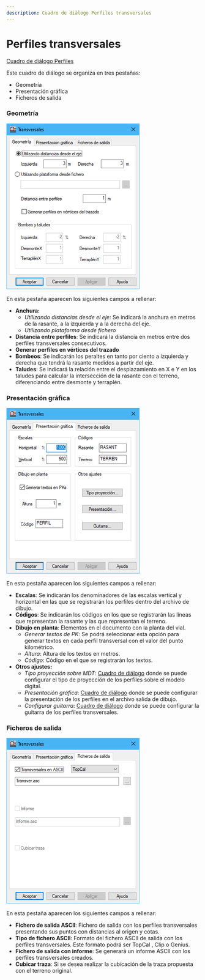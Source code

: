 ```yaml
---
description: Cuadro de diálogo Perfiles transversales
---
```


# Perfiles transversales

[Cuadro de diálogo Perfiles](./)

Este cuadro de diálogo se organiza en tres pestañas:

* Geometría
* Presentación gráfica
* Ficheros de salida

### Geometría

![Cuadro de diálogo Transversales, pestaña Geometría](../../../.gitbook/assets/image-50.png)

En esta pestaña aparecen los siguientes campos a rellenar:

* **Anchura:**
  * _Utilizando distancias desde el eje_: Se indicará la anchura en metros de la rasante, a la izquierda y a la derecha del eje.
  * _Utilizando plataforma desde fichero_
* **Distancia entre perfiles**: Se indicará la distancia en metros entre dos perfiles transversales consecutivos.
* **Generar perfiles en vértices del trazado**
* **Bombeos**: Se indicarán los peraltes en tanto por ciento a izquierda y derecha que tendrá la rasante medidos a partir del eje.
* **Taludes**: Se indicará la relación entre el desplazamiento en X e Y en los taludes para calcular la intersección de la rasante con el terreno, diferenciando entre desmonte y terraplén.

### Presentación gráfica

![Cuadro de diálogo Transversales, pestaña Presentación gráfica](../../../.gitbook/assets/image-51.png)

En esta pestaña aparecen los siguientes campos a rellenar:

* **Escalas**: Se indicarán los denominadores de las escalas vertical y horizontal en las que se registrarán los perfiles dentro del archivo de dibujo.
* **Códigos**: Se indicarán los códigos en los que se registrarán las líneas que representan la rasante y las que representan el terreno.
* **Dibujo en planta**: Elementos en el documento con la planta del vial.
  * _Generar textos de PK_: Se podrá seleccionar esta opción para generar textos en cada perfil transversal con el valor del punto kilométrico.
  * _Altura_: Altura de los textos en metros.
  * _Código_: Código en el que se registrarán los textos.
* **Otros ajustes:**
  * _Tipo proyección sobre MDT_: [Cuadro de diálogo](tipo-de-proyeccion.md) donde se puede configurar el tipo de proyección de los perfiles sobre el modelo digital.
  * _Presentación gráfica_: [Cuadro de diálogo](presentacion-grafica.md) donde se puede configurar la presentación de los perfiles en el archivo salida de dibujo.
  * _Configurar guitarra_: [Cuadro de diálogo](guitarra-de-perfiles-transversales.md) donde se puede configurar la guitarra de los perfiles transversales.

### Ficheros de salida

![Cuadro de diálogo Transversales, pestaña Ficheros de salida](../../../.gitbook/assets/image-52.png)

En esta pestaña aparecen los siguientes campos a rellenar:

* **Fichero de salida ASCII**: Fichero de salida con los perfiles transversales presentando sus puntos con distancias al origen y cotas.
* **Tipo de fichero ASCII**: Formato del fichero ASCII de salida con los perfiles transversales. Este formato podrá ser TopCal , Clip o Genius.
* **Fichero de salida con informe**: Se generará un informe ASCII con los perfiles transversales creados.
* **Cubicar traza**: Si se desea realizar la cubicación de la traza propuesta con el terreno original.
